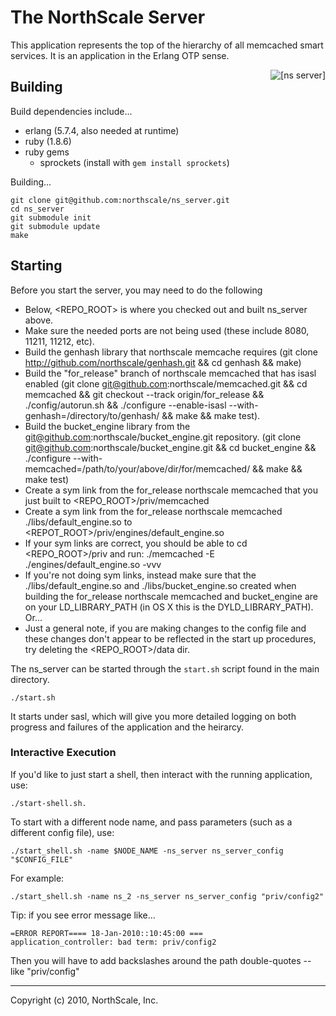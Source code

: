 # The NorthScale Server

This application represents the top of the hierarchy of all memcached
smart services.  It is an application in the Erlang OTP sense.

<div>
    <img src="https://github.com/northscale/ns_server/raw/master/doc/images/ns_server.png"
         alt="[ns server]" style="float: right"/>
</div>

## Building

Build dependencies include...

* erlang (5.7.4, also needed at runtime)
* ruby (1.8.6)
* ruby gems
    * sprockets (install with `gem install sprockets`)

Building...

    git clone git@github.com:northscale/ns_server.git
    cd ns_server
    git submodule init
    git submodule update
    make

## Starting

Before you start the server, you may need to do the following
  * Below, <REPO_ROOT> is where you checked out and built ns_server above.
  * Make sure the needed ports are not being used (these include
    8080, 11211, 11212, etc).
  * Build the genhash library that northscale memcache requires
    (git clone http://github.com/northscale/genhash.git &&
    cd genhash && make)
  * Build the "for_release" branch of northscale memcached that has isasl
    enabled (git clone git@github.com:northscale/memcached.git &&
    cd memcached &&
    git checkout --track origin/for_release &&
    ./config/autorun.sh &&
    ./configure --enable-isasl --with-genhash=/directory/to/genhash/ &&
    make && make test).
  * Build the bucket_engine library from the
    git@github.com:northscale/bucket_engine.git repository.
    (git clone git@github.com:northscale/bucket_engine.git &&
    cd bucket_engine &&
    ./configure --with-memcached=/path/to/your/above/dir/for/memcached/ &&
    make && make test)
  * Create a sym link from the for_release northscale memcached
    that you just built to <REPO_ROOT>/priv/memcached
  * Create a sym link from the for_release northscale memcached
    ./libs/default_engine.so to <REPOT_ROOT>/priv/engines/default_engine.so
  * If your sym links are correct, you should be able to cd <REPO_ROOT>/priv
    and run: ./memcached -E ./engines/default_engine.so -vvv
  * If you're not doing sym links, instead make sure that the
    ./libs/default_engine.so and ./libs/bucket_engine.so
    created when building the for_release northscale memcached
    and bucket_engine are on your LD_LIBRARY_PATH (in OS X
    this is the DYLD_LIBRARY_PATH).  Or...
  * Just a general note, if you are making changes to the config file
    and these changes don't appear to be reflected in the start up
    procedures, try deleting the <REPO_ROOT>/data dir.

The ns_server can be started through the `start.sh` script found in the
main directory.

    ./start.sh

It starts under sasl, which will give you more detailed logging on
both progress and failures of the application and the heirarcy.

### Interactive Execution

If you'd like to just start a shell, then interact with the running
application, use:

    ./start-shell.sh.

To start with a different node name, and pass parameters (such as a
different config file), use:

    ./start_shell.sh -name $NODE_NAME -ns_server ns_server_config "$CONFIG_FILE"

For example:

    ./start_shell.sh -name ns_2 -ns_server ns_server_config "priv/config2"

Tip: if you see error message like...

    =ERROR REPORT==== 18-Jan-2010::10:45:00 ===
    application_controller: bad term: priv/config2

Then you will have to add backslashes around the path double-quotes --
like \"priv/config\"

* * * * *
Copyright (c) 2010, NorthScale, Inc.
